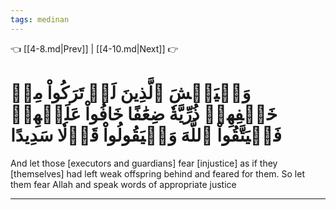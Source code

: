 ```yaml
---
tags: medinan
---
```


👈 [[4-8.md|Prev]] | [[4-10.md|Next]] 👉

# وَلۡيَخۡشَ ٱلَّذِينَ لَوۡ تَرَكُواْ مِنۡ خَلۡفِهِمۡ ذُرِّيَّةٗ ضِعَٰفًا خَافُواْ عَلَيۡهِمۡ فَلۡيَتَّقُواْ ٱللَّهَ وَلۡيَقُولُواْ قَوۡلٗا سَدِيدًا

And let those [executors and guardians] fear [injustice] as if they [themselves] had left weak offspring behind and feared for them. So let them fear Allah and speak words of appropriate justice

---

